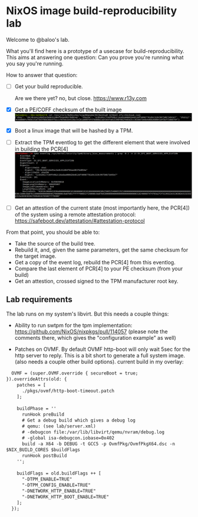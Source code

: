 # NixOS image build-reproducibility lab

Welcome to @baloo's lab.

What you'll find here is a prototype of a usecase for build-reproducibility. This aims at answering one question: Can you prove you're running what you say you're running.

How to answer that question:
  - [ ] Get your build reproducible.

    Are we there yet? no, but close. https://www.r13y.com

  - [x] Get a PE/COFF checksum of the built image
    ![checksum](doc/images/checksum.png)

  - [x] Boot a linux image that will be hashed by a TPM.

  - [ ] Extract the TPM eventlog to get the different element that were involved in building the PCR[4]
    ![eventlog](doc/images/eventlog.png)

  - [ ] Get an attestion of the current state (most importantly here, the PCR[4]) of the system using a remote attestation protocol:
    https://safeboot.dev/attestation/#attestation-protocol

From that point, you should be able to:
  - Take the source of the build tree.
  - Rebuild it, and, given the same parameters, get the same checksum for the target image.
  - Get a copy of the event log, rebuild the PCR[4] from this eventlog.
  - Compare the last element of PCR[4] to your PE checksum (from your build)
  - Get an attestion, crossed signed to the TPM manufacturer root key.

## Lab requirements

The lab runs on my system's libvirt. But this needs a couple things:

 - Ability to run swtpm for the tpm implementation:
   https://github.com/NixOS/nixpkgs/pull/114057
   (please note the comments there, which gives the "configuration example" as well)

 - Patches on OVMF. By default OVMF http-boot will only wait 5sec for the http server to reply. This is a bit short to generate a full system image. (also needs a couple other build options).
   current build in my overlay:
```
  OVMF = (super.OVMF.override { secureBoot = true; }).overrideAttrs(old: {
    patches = [
      ./pkgs/ovmf/http-boot-timeout.patch
    ];

    buildPhase = ''
      runHook preBuild
      # Get a debug build which gives a debug log
      # qemu: (see lab/server.xml)
      # -debugcon file:/var/lib/libvirt/qemu/nvram/debug.log
      # -global isa-debugcon.iobase=0x402
      build -a X64 -b DEBUG -t GCC5 -p OvmfPkg/OvmfPkgX64.dsc -n $NIX_BUILD_CORES $buildFlags
      runHook postBuild
    '';

    buildFlags = old.buildFlags ++ [
      "-DTPM_ENABLE=TRUE"
      "-DTPM_CONFIG_ENABLE=TRUE"
      "-DNETWORK_HTTP_ENABLE=TRUE"
      "-DNETWORK_HTTP_BOOT_ENABLE=TRUE"
    ];
  });
```
